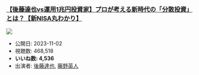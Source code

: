 ### [【後藤達也vs運用1兆円投資家】プロが考える新時代の「分散投資」とは？【新NISA丸わかり】](https://www.youtube.com/watch?v=1xcm2-rV-3s)
[![](https://img.youtube.com/vi/1xcm2-rV-3s/sddefault.jpg)](https://www.youtube.com/watch?v=1xcm2-rV-3s)
-   公開日: 2023-11-02
-   視聴数: 468,518
-   **いいね数: 4,536**
-   出演者: [後藤達也](/rehacq_fan/people/後藤達也 "wikilink"), [藤野英人](/rehacq_fan/people/藤野英人 "wikilink")

